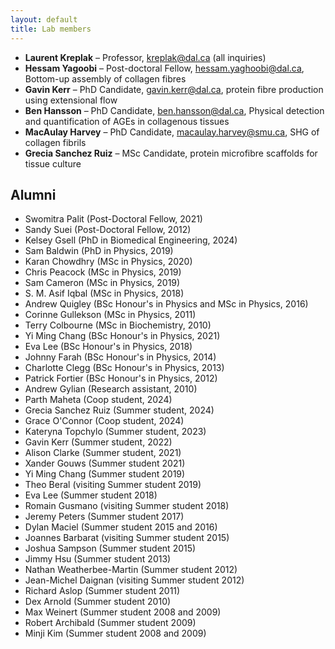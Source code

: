 ```yaml
---
layout: default
title: Lab members
---
```


- **Laurent Kreplak** – Professor, kreplak@dal.ca (all inquiries)
- **Hessam Yagoobi** – Post-doctoral Fellow, hessam.yaghoobi@dal.ca, Bottom-up assembly of collagen fibres
- **Gavin Kerr** – PhD Candidate, gavin.kerr@dal.ca, protein fibre production using extensional flow
- **Ben Hansson** – PhD Candidate, ben.hansson@dal.ca, Physical detection and quantification of AGEs in collagenous tissues
- **MacAulay Harvey** – PhD Candidate, macaulay.harvey@smu.ca, SHG of collagen fibrils
- **Grecia Sanchez Ruiz** – MSc Candidate, protein microfibre scaffolds for tissue culture

## Alumni
- Swomitra Palit (Post-Doctoral Fellow, 2021)
- Sandy Suei (Post-Doctoral Fellow, 2012)
- Kelsey Gsell (PhD in Biomedical Engineering, 2024)
- Sam Baldwin (PhD in Physics, 2019)
- Karan Chowdhry (MSc in Physics, 2020)
- Chris Peacock (MSc in Physics, 2019)
- Sam Cameron (MSc in Physics, 2019)
- S. M. Asif Iqbal (MSc in Physics, 2018)
- Andrew Quigley (BSc Honour's in Physics and MSc in Physics, 2016)
- Corinne Gullekson (MSc in Physics, 2011)
- Terry Colbourne (MSc in Biochemistry, 2010)
- Yi Ming Chang (BSc Honour's in Physics, 2021)
- Eva Lee (BSc Honour's in Physics, 2018)
- Johnny Farah (BSc Honour's in Physics, 2014)
- Charlotte Clegg (BSc Honour's in Physics, 2013)
- Patrick Fortier (BSc Honour's in Physics, 2012)
- Andrew Gylian (Research assistant, 2010)
- Parth Maheta (Coop student, 2024)
- Grecia Sanchez Ruiz (Summer student, 2024)
- Grace O'Connor (Coop student, 2024)
- Kateryna Topchylo (Summer student, 2023)
- Gavin Kerr (Summer student, 2022)
- Alison Clarke (Summer student, 2021)
- Xander Gouws (Summer student 2021)
- Yi Ming Chang (Summer student 2019)
- Theo Beral (visiting Summer student 2019)
- Eva Lee (Summer student 2018)
- Romain Gusmano (visiting Summer student 2018)
- Jeremy Peters (Summer student 2017)
- Dylan Maciel (Summer student 2015 and 2016)
- Joannes Barbarat (visiting Summer student 2015)
- Joshua Sampson (Summer student 2015)
- Jimmy Hsu (Summer student 2013)
- Nathan Weatherbee-Martin (Summer student 2012)
- Jean-Michel Daignan (visiting Summer student 2012)
- Richard Aslop (Summer student 2011)
- Dex Arnold (Summer student 2010)
- Max Weinert (Summer student 2008 and 2009)
- Robert Archibald (Summer student 2009)
- Minji Kim (Summer student 2008 and 2009)

